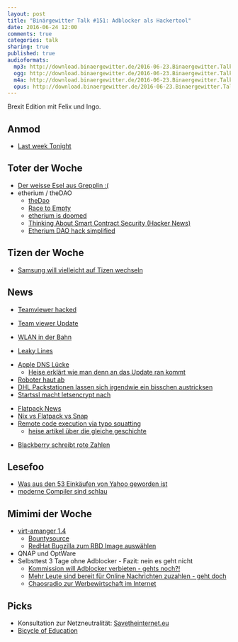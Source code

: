 ```yaml
---
layout: post
title: "Binärgewitter Talk #151: Adblocker als Hackertool"
date: 2016-06-24 12:00
comments: true
categories: talk
sharing: true
published: true
audioformats:
  mp3: http://download.binaergewitter.de/2016-06-23.Binaergewitter.Talk.151.mp3
  ogg: http://download.binaergewitter.de/2016-06-23.Binaergewitter.Talk.151.ogg
  m4a: http://download.binaergewitter.de/2016-06-23.Binaergewitter.Talk.151.m4a
  opus: http://download.binaergewitter.de/2016-06-23.Binaergewitter.Talk.151.opus
---
```

Brexit Edition mit Felix und Ingo. 

## Anmod
- [Last week Tonight]( https://www.youtube.com/watch?v=iAgKHSNqxa8 )

## Toter der Woche
- [Der weisse Esel aus Grepplin :(]( http://www.lvz.de/Mitteldeutschland/News/Weisser-Esel-im-Tierpark-stirbt-an-Ueberfuetterung )
- etherium / theDAO
  - [theDao](http://www.coindesk.com/the-dao-just-raised-50-million-but-what-is-it/ )
  - [Race to Empty]( http://vessenes.com/more-ethereum-attacks-race-to-empty-is-the-real-deal/ )
  - [etherium is doomed](http://nakamotoinstitute.org/mempool/ethereum-is-doomed/ )
  - [Thinking About Smart Contract Security (Hacker News)](https://news.ycombinator.com/item?id=11931181 )
  - [Etherium DAO hack simplified]( http://blog.erratasec.com/2016/06/etheriumdao-hack-similfied.html )

## Tizen der Woche
- [Samsung will vielleicht auf Tizen wechseln](http://www.mobilegeeks.de/artikel/umfrage-der-woche-sollte-samsung-fuer-tizen-auf-android-verzichten/ )


## News
- [Teamviewer hacked](http://www.inquisitr.com/3156809/teamviewer-accounts-hacked-users-claim/ )
* [Team viewer Update](http://www.kitguru.net/gaming/security-software/jon-martindale/teamviewer-hackers-are-stealing-hundreds-from-users/ )
- [WLAN in der Bahn](http://www.heise.de/newsticker/meldung/Bahn-verpflichtet-sich-zu-WLAN-in-allen-ICE-noch-2016-3245510.html )
 * [Leaky Lines]( https://de.wikipedia.org/wiki/Schlitzkabel )
- [Apple DNS Lücke](http://www.heise.de/newsticker/meldung/DNS-Sicherheitsluecke-bei-Apple-Weitere-Plattformen-betroffen-3244645.html )
    * [Heise erklärt wie man denn an das Update ran kommt](http://www.heise.de/mac-and-i/meldung/Kritische-Luecke-in-AirPort-Basisstationen-Unbedingt-Firmware-aktualisieren-3244470.html )
- [Roboter haut ab](http://www.mobilegeeks.de/news/roboter-verdrueckt-sich-selbststaendig-aus-dem-labor/ )
- [DHL Packstationen lassen sich irgendwie ein bisschen austricksen](http://www.heise.de/newsticker/meldung/DHL-Packstation-Sicherheitsluecke-beguenstigt-Missbrauch-der-fast-3000-Paketautomaten-3243343.html )
- [Startssl macht letsencrypt nach](http://www.heise.de/newsticker/meldung/StartEncrypt-Kostenlose-SSL-TLS-Zertifikate-von-StartCom-3241775.html )
* [Flatpack News]( http://www.heise.de/newsticker/meldung/Linux-Snap-Konkurrent-Flatpak-jetzt-offiziell-freigegeben-3246482.html )
 * [Nix vs Flatpack vs Snap]( https://www.reddit.com/r/linux/comments/4ohvur/nix_vs_snap_vs_flatpak_what_are_the_differences/ )
* [ Remote code execution via typo squatting]( http://arstechnica.com/security/2016/06/college-student-schools-govs-and-mils-on-perils-of-arbitrary-code-execution/ )
  - [heise artikel über die gleiche geschichte](http://www.heise.de/newsticker/meldung/Student-verschreibt-sich-absichtlich-und-US-Regierung-fuehrt-potentiellen-Schadcode-aus-3246728.html )
- [Blackberry schreibt rote Zahlen](http://www.heise.de/newsticker/meldung/Blackberry-haelt-trotz-roter-Zahlen-noch-an-Smartphones-fest-3247801.html )


## Lesefoo
- [Was aus den 53 Einkäufen von Yahoo geworden ist]( http://gizmodo.com/heres-what-happened-to-all-of-marissa-mayers-yahoo-acqu-1781980352?utm_source=nextdraft )
- [moderne Compiler sind schlau](http://lemire.me/blog/2016/05/23/the-surprising-cleverness-of-modern-compilers/ )

## Mimimi der Woche
- [virt-amanger 1.4](http://www.pro-linux.de/news/1/23675/virt-manager-14-mit-virgil-unterst%C3%BCtzung.html )
    * [Bountysource](https://www.bountysource.com/ )
    * [RedHat Bugzilla zum RBD Image auswählen](https://bugzilla.redhat.com/show_bug.cgi?id=1074169#c10 )
- QNAP und OptWare
- Selbsttest 3 Tage ohne Adblocker - Fazit: nein es geht nicht
    - [Kommission will Adblocker verbieten - gehts noch?!](http://www.heise.de/newsticker/meldung/Bund-Laender-Kommission-prueft-Adblocker-Verbot-3240196.html )
    - [Mehr Leute sind bereit für Online Nachrichten zuzahlen - geht doch](http://www.heise.de/newsticker/meldung/Studie-Zahlungsbereitschaft-fuer-Online-Nachrichten-steigt-3245479.html )
    - [Chaosradio zur Werbewirtschaft im Internet](http://chaosradio.ccc.de/cr223.html )


## Picks
- Konsultation zur Netzneutralität: [Savetheinternet.eu](https://savetheinternet.eu/de/ )
- [Bicycle of Education]( https://mobile.twitter.com/Research_Tim/status/737757291437527040?s=09 )
